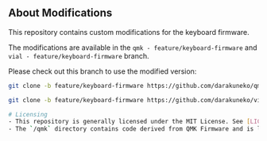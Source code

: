 ## About Modifications
This repository contains custom modifications for the keyboard firmware.

The modifications are available in the `qmk - feature/keyboard-firmware` and `vial - feature/keyboard-firmware` branch.

Please check out this branch to use the modified version:

```bash
git clone -b feature/keyboard-firmware https://github.com/darakuneko/qmk_firmware.git

git clone -b feature/keyboard-firmware https://github.com/darakuneko/vial-qmk.git

# Licensing
- This repository is generally licensed under the MIT License. See [LICENSE](./LICENSE)
- The `/qmk` directory contains code derived from QMK Firmware and is licensed under GPL v2. See [qmk/LICENSE](./qmk/LICENSE)
